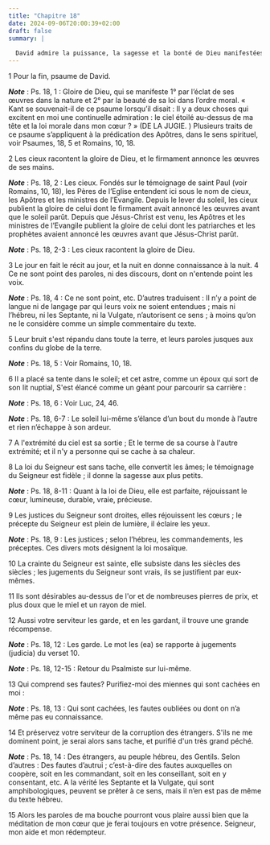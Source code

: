 ```yaml
---
title: "Chapitre 18"
date: 2024-09-06T20:00:39+02:00
draft: false
summary: |
  
  David admire la puissance, la sagesse et la bonté de Dieu manifestées aux hommes par ses ouvrages exposés à leurs yeux, par la loi donnée aux Juifs et par le Rédempteur envoyé au monde.
---
```



1 Pour la fin, psaume de David.

***Note*** :  Ps. 18, 1 : Gloire de Dieu, qui se manifeste 1° par l’éclat de ses œuvres dans la nature et 2° par la beauté de sa loi dans l’ordre moral. « Kant se souvenait-il de ce psaume lorsqu’il disait : Il y a deux choses qui excitent en moi une continuelle admiration : le ciel étoilé au-dessus de ma tête et la loi morale dans mon cœur ? » (DE LA JUGIE. ) Plusieurs traits de ce psaume s’appliquent à la prédication des Apôtres, dans le sens spirituel, voir Psaumes, 18, 5 et Romains, 10, 18.


2 Les cieux racontent la gloire de Dieu, et le firmament annonce les œuvres de ses mains.

***Note*** :  Ps. 18, 2 : Les cieux. Fondés sur le témoignage de saint Paul (voir Romains, 10, 18), les Pères de l’Eglise entendent ici sous le nom de cieux, les Apôtres et les ministres de l’Evangile. Depuis le lever du soleil, les cieux publient la gloire de celui dont le firmament avait annoncé les œuvres avant que le soleil parût. Depuis que Jésus-Christ est venu, les Apôtres et les ministres de l’Evangile publient la gloire de celui dont les patriarches et les prophètes avaient annoncé les œuvres avant que Jésus-Christ parût.

***Note*** :  Ps. 18, 2-3 : Les cieux racontent la gloire de Dieu.

3 Le jour en fait le récit au jour, et la nuit en donne connaissance à la nuit. 4 Ce ne sont point des paroles, ni des discours, dont on n'entende point les voix.

***Note*** :  Ps. 18, 4 : Ce ne sont point, etc. D’autres traduisent : Il n’y a point de langue ni de langage par qui leurs voix ne soient entendues ; mais ni l’hébreu, ni les Septante, ni la Vulgate, n’autorisent ce sens ; à moins qu’on ne le considère comme un simple commentaire du texte.

5 Leur bruit s'est répandu dans toute la terre, et leurs paroles jusques aux confins du globe de la terre.

***Note*** :  Ps. 18, 5 : Voir Romains, 10, 18.


6 Il a placé sa tente dans le soleil; et cet astre, comme un époux qui sort de son lit nuptial, S'est élancé comme un géant pour parcourir sa carrière :

***Note*** :  Ps. 18, 6 : Voir Luc, 24, 46.

***Note*** :  Ps. 18, 6-7 : Le soleil lui-même s’élance d’un bout du monde à l’autre et rien n’échappe à son ardeur.

7 A l'extrémité du ciel est sa sortie ; Et le terme de sa course à l'autre extrémité; et il n'y a personne qui se cache à sa chaleur.


8 La loi du Seigneur est sans tache, elle convertit les âmes; le témoignage du Seigneur est fidèle ; il donne la sagesse aux plus petits.

***Note*** :  Ps. 18, 8-11 : Quant à la loi de Dieu, elle est parfaite, réjouissant le cœur, lumineuse, durable, vraie, précieuse.


9 Les justices du Seigneur sont droites, elles réjouissent les cœurs ; le précepte du Seigneur est plein de lumière, il éclaire les yeux.

***Note*** :  Ps. 18, 9 : Les justices ; selon l’hébreu, les commandements, les préceptes. Ces divers mots désignent la loi mosaïque.


10 La crainte du Seigneur est sainte, elle subsiste dans les siècles des siècles ; les jugements du Seigneur sont vrais, ils se justifient par eux-mêmes.


11 Ils sont désirables au-dessus de l'or et de nombreuses pierres de prix, et plus doux que le miel et un rayon de miel.


12 Aussi votre serviteur les garde, et en les gardant, il trouve une grande récompense.

***Note*** :  Ps. 18, 12 : Les garde. Le mot les (ea) se rapporte à jugements (judicia) du verset 10.

***Note*** :  Ps. 18, 12-15 : Retour du Psalmiste sur lui-même.

13 Qui comprend ses fautes? Purifiez-moi des miennes qui sont cachées en moi :

***Note*** :  Ps. 18, 13 : Qui sont cachées, les fautes oubliées ou dont on n’a même pas eu connaissance.


14 Et préservez votre serviteur de la corruption des étrangers. S'ils ne me dominent point, je serai alors sans tache, et purifié d'un très grand péché.

***Note*** :  Ps. 18, 14 : Des étrangers, au peuple hébreu, des Gentils. Selon d’autres : Des fautes d’autrui ; c’est-à-dire des fautes auxquelles on coopère, soit en les commandant, soit en les conseillant, soit en y consentant, etc. A la vérité les Septante et la Vulgate, qui sont amphibologiques, peuvent se prêter à ce sens, mais il n’en est pas de même du texte hébreu.


15 Alors les paroles de ma bouche pourront vous plaire aussi bien que la méditation de mon cœur que je ferai toujours en votre présence. Seigneur, mon aide et mon rédempteur.

